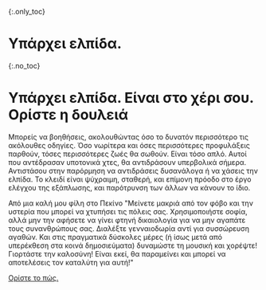{:.only_toc}
# Υπάρχει ελπίδα.

{:.no_toc}
# Υπάρχει ελπίδα. Είναι στο χέρι σου. Ορίστε η δουλειά

Μπορείς να βοηθήσεις, ακολουθώντας όσο το δυνατόν περισσότερο τις ακόλουθες οδηγίες. Όσο νωρίτερα και όσες περισσότερες προφυλάξεις παρθούν, τόσες περισσότερες ζωές θα σωθούν. Είναι τόσο απλό. Αυτοί που αντέδρασαν υποτονικά χτες, θα αντιδράσουν υπερβολικά σήμερα. Αντιστάσου στην παρόρμηση να αντιδράσεις δυσανάλογα ή να χάσεις την ελπίδα. Το κλειδί είναι ψύχραιμη, 
σταθερή, και επίμονη πρόοδο στο έργο ελέγχου της εξάπλωσης, και παρότρυνση των άλλων να κάνουν το ίδιο.

Από μια καλή μου φίλη στο Πεκίνο "Μείνετε μακριά από τον φόβο και την υστερία που μπορεί να χτυπήσει τις πόλεις σας. Χρησιμοποιήστε σοφία, αλλά μην την αφήσετε να γίνει φτηνή δικαιολογία για να μην αγαπάτε τους συνανθρώπους σας. Διαλέξτε γενναιοδωρία αντί για συσσώρευση αγαθών. Και στις πραγματικά δύσκολες μέρες (ή ίσως μετά από υπερέκθεση στα κοινά δημοσιεύματα) δυναμώστε τη μουσική και χορέψτε! Γιορτάστε την καλοσύνη! Είναι εκεί, θα παραμείνει και μπορεί να αποτελέσεις τον καταλύτη για αυτή!"

[Ορίστε το πώς.](/act-and-prepare/)
